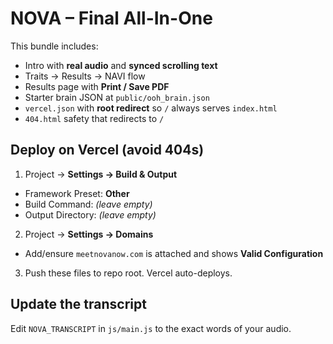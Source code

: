 
# NOVA – Final All-In-One

This bundle includes:
- Intro with **real audio** and **synced scrolling text**
- Traits → Results → NAVI flow
- Results page with **Print / Save PDF**
- Starter brain JSON at `public/ooh_brain.json`
- `vercel.json` with **root redirect** so `/` always serves `index.html`
- `404.html` safety that redirects to `/`

## Deploy on Vercel (avoid 404s)
1) Project → **Settings → Build & Output**
- Framework Preset: **Other**
- Build Command: *(leave empty)*
- Output Directory: *(leave empty)*

2) Project → **Settings → Domains**
- Add/ensure `meetnovanow.com` is attached and shows **Valid Configuration**

3) Push these files to repo root. Vercel auto-deploys.

## Update the transcript
Edit `NOVA_TRANSCRIPT` in `js/main.js` to the exact words of your audio.
